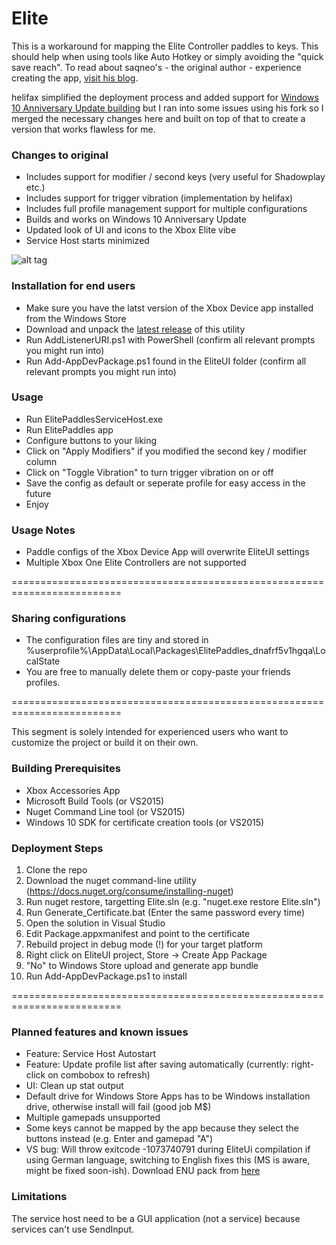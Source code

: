 # Elite

This is a workaround for mapping the Elite Controller paddles to keys. This should help when using tools like Auto Hotkey or simply avoiding the "quick save reach". To read about saqneo's - the original author - experience creating the app, [visit his blog](http://shawnquereshi.com/2016/02/binding-the-elite-controller-paddles-to-the-keyboard/).

helifax simplified the deployment process and added support for [Windows 10 Anniversary Update building](https://github.com/helifax/Elite-Enhanced/commit/f22f51abc60b0f1d67b8f8048d1aa1343a193760) but I ran into some issues using his fork so I merged the necessary changes here and built on top of that to create a version that works flawless for me.

### Changes to original
* Includes support for modifier / second keys (very useful for Shadowplay etc.)
* Includes support for trigger vibration (implementation by helifax)
* Includes full profile management support for multiple configurations
* Builds and works on Windows 10 Anniversary Update
* Updated look of UI and icons to the Xbox Elite vibe
* Service Host starts minimized

![alt tag](http://i.imgur.com/DSkl0If.png)

### Installation for end users
* Make sure you have the latst version of the Xbox Device app installed from the Windows Store
* Download and unpack the [latest release](https://github.com/mhvuze/Elite/releases) of this utility
* Run AddListenerURI.ps1 with PowerShell (confirm all relevant prompts you might run into)
* Run Add-AppDevPackage.ps1 found in the EliteUI folder (confirm all relevant prompts you might run into)

### Usage
* Run ElitePaddlesServiceHost.exe
* Run ElitePaddles app
* Configure buttons to your liking
* Click on "Apply Modifiers" if you modified the second key / modifier column
* Click on "Toggle Vibration" to turn trigger vibration on or off
* Save the config as default or seperate profile for easy access in the future
* Enjoy

### Usage Notes
* Paddle configs of the Xbox Device App will overwrite EliteUI settings
* Multiple Xbox One Elite Controllers are not supported

=========================================================================

### Sharing configurations
* The configuration files are tiny and stored in %userprofile%\AppData\Local\Packages\ElitePaddles_dnafrf5v1hgqa\LocalState
* You are free to manually delete them or copy-paste your friends profiles.

=========================================================================

This segment is solely intended for experienced users who want to customize the project or build it on their own.

### Building Prerequisites
* Xbox Accessories App
* Microsoft Build Tools (or VS2015)
* Nuget Command Line tool (or VS2015)
* Windows 10 SDK for certificate creation tools (or VS2015)

### Deployment Steps
1. Clone the repo
2. Download the nuget command-line utility (https://docs.nuget.org/consume/installing-nuget)
3. Run nuget restore, targetting Elite.sln (e.g. "nuget.exe restore Elite.sln")
4. Run Generate_Certificate.bat (Enter the same password every time)
5. Open the solution in Visual Studio
6. Edit Package.appxmanifest and point to the certificate
7. Rebuild project in debug mode (!) for your target platform
8. Right click on EliteUI project, Store -> Create App Package
9. "No" to Windows Store upload and generate app bundle
10. Run Add-AppDevPackage.ps1 to install

=========================================================================

### Planned features and known issues
* Feature: Service Host Autostart
* Feature: Update profile list after saving automatically (currently: right-click on combobox to refresh)
* UI: Clean up stat output
* Default drive for Windows Store Apps has to be Windows installation drive, otherwise install will fail (good job M$)
* Multiple gamepads unsupported
* Some keys cannot be mapped by the app because they select the buttons instead (e.g. Enter and gamepad "A")
* VS bug: Will throw exitcode -1073740791 during EliteUi compilation if using German language, switching to English fixes this (MS is aware, might be fixed soon-ish). Download ENU pack from [here](https://www.microsoft.com/en-US/download/details.aspx?id=48157)

### Limitations
The service host need to be a GUI application (not a service) because services can't use SendInput.
